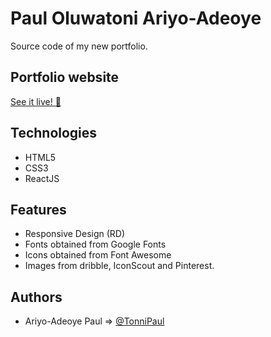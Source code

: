 
# Paul Oluwatoni Ariyo-Adeoye 
Source code of my new portfolio.

## Portfolio website

[See it live! :rocket:](https://tonnipaul.com) 

## Technologies
* HTML5
* CSS3
* ReactJS

## Features
* Responsive Design (RD)
* Fonts obtained from Google Fonts
* Icons obtained from Font Awesome 
* Images from dribble, IconScout and Pinterest.

## Authors

- Ariyo-Adeoye Paul => [@TonniPaul](https://www.github.com/tonnipaul)
